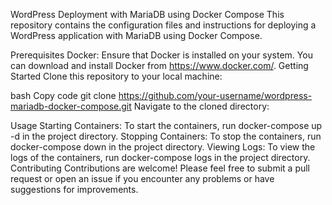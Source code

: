 WordPress Deployment with MariaDB using Docker Compose
This repository contains the configuration files and instructions for deploying a WordPress application with MariaDB using Docker Compose.

Prerequisites
Docker: Ensure that Docker is installed on your system. You can download and install Docker from https://www.docker.com/.
Getting Started
Clone this repository to your local machine:

bash
Copy code
git clone https://github.com/your-username/wordpress-mariadb-docker-compose.git
Navigate to the cloned directory:

Usage
Starting Containers: To start the containers, run docker-compose up -d in the project directory.
Stopping Containers: To stop the containers, run docker-compose down in the project directory.
Viewing Logs: To view the logs of the containers, run docker-compose logs in the project directory.
Contributing
Contributions are welcome! Please feel free to submit a pull request or open an issue if you encounter any problems or have suggestions for improvements.
